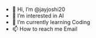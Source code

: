 - 👋 Hi, I’m @jayjoshi20
- 👀 I’m interested in AI
- 🌱 I’m currently learning Coding
- 📫 How to reach me Email

<!---
jayjoshi20/jayjoshi20 is a ✨ special ✨ repository because its `README.md` (this file) appears on your GitHub profile.
You can click the Preview link to take a look at your changes.
--->
